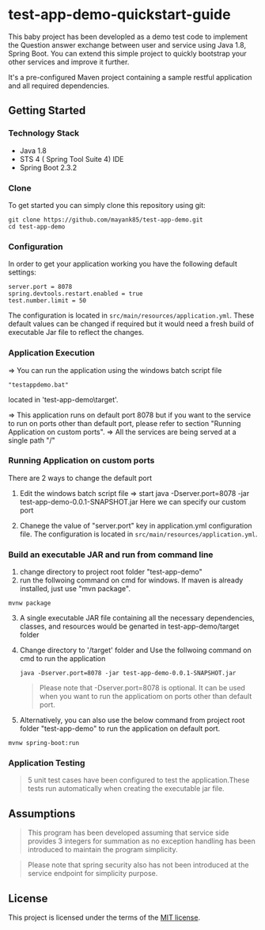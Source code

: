 # test-app-demo-quickstart-guide

This baby project has been developled as a demo test code to implement the Question answer exchange between user and service using Java 1.8, Spring Boot.
You can extend this simple project to quickly bootstrap your other services and improve it further.

It's a pre-configured Maven project containing a sample restful application and all required dependencies.

## Getting Started

### Technology Stack

- Java 1.8
- STS 4 ( Spring Tool Suite 4) IDE
- Spring Boot 2.3.2

### Clone

To get started you can simply clone this repository using git:

```
git clone https://github.com/mayank85/test-app-demo.git
cd test-app-demo
```

### Configuration

In order to get your application working you have the following default settings:

```
server.port = 8078
spring.devtools.restart.enabled = true
test.number.limit = 50
```

The configuration is located in `src/main/resources/application.yml`.
These default values can be changed if required but it would need a fresh build of executable Jar file to reflect the changes.

### Application Execution

=> You can run the application using the windows batch script file
   ```
   "testappdemo.bat" 
   
   ```
   located in 'test-app-demo\target'.
   
=> This application runs on default port 8078 but if you want to the service to run on ports other than default port, please
    refer to section "Running Application on custom ports".
=> All the services are being served at a single path "/"

### Running Application on custom ports

There are 2 ways to change the default port

1. Edit the windows batch script file
   => start java -Dserver.port=8078 -jar test-app-demo-0.0.1-SNAPSHOT.jar
   Here we can specify our custom port

2. Chanege the value of "server.port" key in application.yml configuration file.
   The configuration is located in `src/main/resources/application.yml`.

### Build an executable JAR and run from command line

1. change directory to project root folder "test-app-demo"
2. run the follwoing command on cmd for windows. If maven is already installed, just use "mvn package".

```
mvnw package

```

3.  A single executable JAR file containing all the necessary dependencies, classes, and resources would be genarted in test-app-demo/target folder
4.  Change directory to '/target' folder and Use the follwoing command on cmd to run the application

    ```
    java -Dserver.port=8078 -jar test-app-demo-0.0.1-SNAPSHOT.jar

    ```

    > Please note that -Dserver.port=8078 is optional. It can be used when you want to run the applicatiom on ports other than default port.

5.  Alternatively, you can also use the below command from project root folder "test-app-demo" to run the application on default port.

```
mvnw spring-boot:run

```

### Application Testing

> 5 unit test cases have been configured to test the application.These tests run automatically when creating the executable jar file.

## Assumptions

> This program has been developed assuming that service side provides 3 integers for summation as no exception handling has been
> introduced to maintain the program simplicity.

> Please note that spring security also has not been introduced at the service endpoint for simplicity purpose.

## License

This project is licensed under the terms of the [MIT license](LICENSE).
